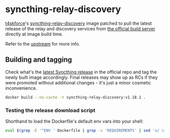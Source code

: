 # syncthing-relay-discovery

[t4skforce](https://github.com/t4skforce)'s [syncthing-relay-discovery](https://github.com/t4skforce/syncthing-relay-discovery) image patched to pull the latest release of the relay and discovery services from [the official build server](https://build.syncthing.net/) directly at image build time.

Refer to the [upstream](https://github.com/t4skforce/syncthing-relay-discovery) for more info.

## Building and tagging

Check what's the [latest Syncthing release](https://github.com/syncthing/syncthing/releases/latest) in the official repo and tag the newly built image accordingly. Final releases may show up as RCs if they were promoted without additional changes - it's just a minor cosmetic inconvenience.

```bash
docker build --no-cache -t syncthing-relay-discovery:v1.18.1 .
```

### Testing the release download script

Shorthand to load the Dockerfile's default env vars into your shell:

```bash
eval $(grep -E '^ENV ' Dockerfile | grep -v 'REQUIREMENTS' | sed 's/ \+/=/g' | sed 's/^ENV=/export /')
```